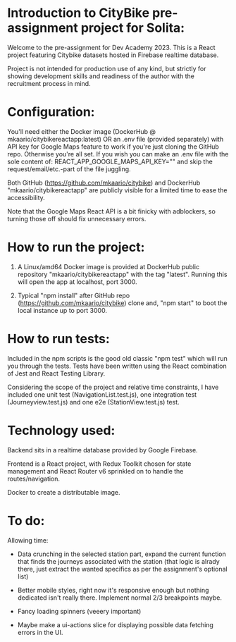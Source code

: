 # Introduction to CityBike pre-assignment project for Solita:

Welcome to the pre-assignment for Dev Academy 2023. This is a React project featuring Citybike datasets hosted in Firebase realtime database.

Project is not intended for production use of any kind, but strictly for showing development skills and readiness of the author with the recruitment process in mind.

# Configuration:

You'll need either the Docker image (DockerHub @ mkaario/citybikereactapp:latest) OR an .env file (provided separately) with API key for Google Maps feature to work if you're just cloning the GitHub repo. Otherwise you're all set. If you wish you can make an .env file with the sole content of: REACT_APP_GOOGLE_MAPS_API_KEY="<your personal key here>" and skip the request/email/etc.-part of the file juggling.

Both GitHub (https://github.com/mkaario/citybike) and DockerHub "mkaario/citybikereactapp" are publicly visible for a limited time to ease the accessibility.

Note that the Google Maps React API is a bit finicky with adblockers, so turning those off should fix unnecessary errors.

# How to run the project:

1. A Linux/amd64 Docker image is provided at DockerHub public repository "mkaario/citybikereactapp" with the tag "latest". Running this will open the app at localhost, port 3000.

2. Typical "npm install" after GitHub repo (https://github.com/mkaario/citybike) clone and, "npm start" to boot the local instance up to port 3000.

# How to run tests:

Included in the npm scripts is the good old classic "npm test" which will run you through the tests. Tests have been written using the React combination of Jest and React Testing Library.

Considering the scope of the project and relative time constraints, I have included one unit test (NavigationList.test.js), one integration test (Journeyview.test.js) and one e2e (StationView.test.js) test.

# Technology used:

Backend sits in a realtime database provided by Google Firebase.

Frontend is a React project, with Redux Toolkit chosen for state management and React Router v6 sprinkled on to handle the routes/navigation.

Docker to create a distributable image.

# To do:

Allowing time:

- Data crunching in the selected station part, expand the current function that finds the journeys associated with the station (that logic is alrady there, just extract the wanted specifics as per the assignment's optional list)

- Better mobile styles, right now it's responsive enough but nothing dedicated isn't really there. Implement normal 2/3 breakpoints maybe.

- Fancy loading spinners (veeery important)

- Maybe make a ui-actions slice for displaying possible data fetching errors in the UI.

